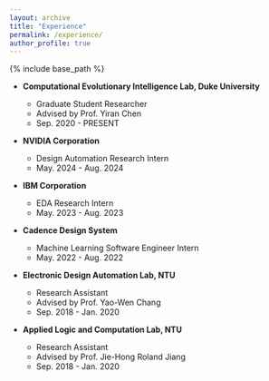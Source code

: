```yaml
---
layout: archive
title: "Experience"
permalink: /experience/
author_profile: true
---
```


{% include base_path %}
* **Computational Evolutionary Intelligence Lab, Duke University**
  * Graduate Student Researcher
  * Advised by Prof. Yiran Chen
  * Sep. 2020 - PRESENT

* **NVIDIA Corporation**
  * Design Automation Research Intern
  * May. 2024 - Aug. 2024

* **IBM Corporation**
  * EDA Research Intern
  * May. 2023 - Aug. 2023

* **Cadence Design System**
  * Machine Learning Software Engineer Intern
  * May. 2022 - Aug. 2022

* **Electronic Design Automation Lab, NTU**
  * Research Assistant
  * Advised by Prof. Yao-Wen Chang
  * Sep. 2018 - Jan. 2020

* **Applied Logic and Computation Lab, NTU**
  * Research Assistant
  * Advised by Prof. Jie-Hong Roland Jiang
  * Sep. 2018 - Jan. 2020
